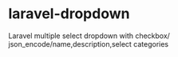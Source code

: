 # laravel-dropdown
Laravel multiple select dropdown with checkbox/ json_encode/name,description,select categories
